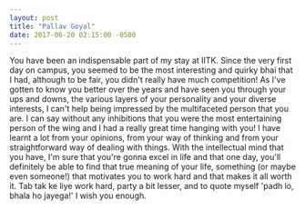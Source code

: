 ```yaml
---
layout: post
title: "Pallav Goyal"
date: 2017-06-20 02:15:00 -0500
---
```


You have been an indispensable part of my stay at IITK. Since the very first day on campus, you seemed to be the most interesting and quirky bhai that I had, although to be fair, you didn't really have much competition! As I've gotten to know you better over the years and have seen you through your ups and downs, the various layers of your personality and your diverse interests, I can't help being impressed by the multifaceted person that you are. I can say without any inhibitions that you were the most entertaining person of the wing and I had a really great time hanging with you! I have learnt a lot from your opinions, from your way of thinking and from your straightforward way of dealing with things. With the intellectual mind that you have, I'm sure that you're gonna excel in life and that one day, you'll definitely be able to find that true meaning of your life, something (or maybe even someone!) that motivates you to work hard and that makes it all worth it. Tab tak ke liye work hard, party a bit lesser, and to quote myself 'padh lo, bhala ho jayega!' I wish you enough.